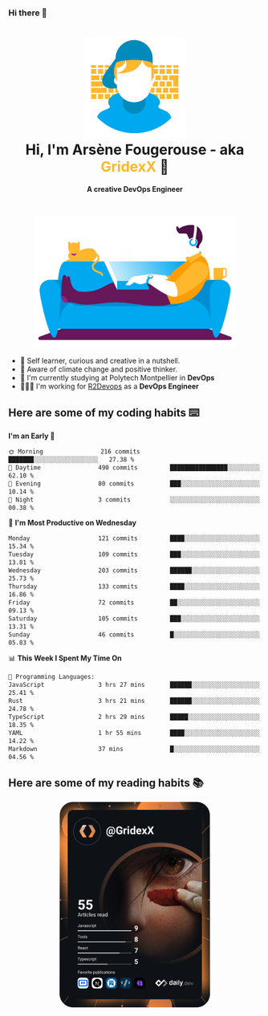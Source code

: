 ### Hi there 👋

<!--
**GridexX/gridexx** is a ✨ _special_ ✨ repository because its `README.md` (this file) appears on your GitHub profile.

Here are some ideas to get you started:

- 🔭 I’m currently working on ...
- 🌱 I’m currently learning ...
- 👯 I’m looking to collaborate on ...
- 🤔 I’m looking for help with ...
- 💬 Ask me about ...
- 📫 How to reach me: ...
- 😄 Pronouns: ...
- ⚡ Fun fact: ...
-->


<!-- Header -->
<h1 align="center">
  <img src="./images/user_profile.png" width="200">
  <br>
  Hi, I'm Arsène Fougerouse - aka <span style="color:#ffb72e">GridexX</span> 👋
</h1>


<p align="center">
  <b>A creative DevOps Engineer </b>
</p>
<br/>
<p align="center">
  <img src="./images/man_couch.png" width="400">
</p>

- 🎨 Self learner, curious and creative in a nutshell. 
- 🌱 Aware of climate change and positive thinker.
- 📕 I'm currently studying at Polytech Montpellier in **DevOps**
- 👨🏻‍💻 I'm working for [R2Devops](https://r2devops.io) as a **DevOps Engineer**


## Here are some of my coding habits ⌨️

<!-- Add a section about tech and Ops stack
  Like this one : https://github.com/Xanthus58#-tech-stack
-->
<!--START_SECTION:waka-->
**I'm an Early 🐤** 

```text
🌞 Morning                216 commits         ███████░░░░░░░░░░░░░░░░░░   27.38 % 
🌆 Daytime                490 commits         ████████████████░░░░░░░░░   62.10 % 
🌃 Evening                80 commits          ███░░░░░░░░░░░░░░░░░░░░░░   10.14 % 
🌙 Night                  3 commits           ░░░░░░░░░░░░░░░░░░░░░░░░░   00.38 % 
```
📅 **I'm Most Productive on Wednesday** 

```text
Monday                   121 commits         ████░░░░░░░░░░░░░░░░░░░░░   15.34 % 
Tuesday                  109 commits         ███░░░░░░░░░░░░░░░░░░░░░░   13.81 % 
Wednesday                203 commits         ██████░░░░░░░░░░░░░░░░░░░   25.73 % 
Thursday                 133 commits         ████░░░░░░░░░░░░░░░░░░░░░   16.86 % 
Friday                   72 commits          ██░░░░░░░░░░░░░░░░░░░░░░░   09.13 % 
Saturday                 105 commits         ███░░░░░░░░░░░░░░░░░░░░░░   13.31 % 
Sunday                   46 commits          █░░░░░░░░░░░░░░░░░░░░░░░░   05.83 % 
```


📊 **This Week I Spent My Time On** 

```text
💬 Programming Languages: 
JavaScript               3 hrs 27 mins       ██████░░░░░░░░░░░░░░░░░░░   25.41 % 
Rust                     3 hrs 21 mins       ██████░░░░░░░░░░░░░░░░░░░   24.78 % 
TypeScript               2 hrs 29 mins       █████░░░░░░░░░░░░░░░░░░░░   18.35 % 
YAML                     1 hr 55 mins        ████░░░░░░░░░░░░░░░░░░░░░   14.22 % 
Markdown                 37 mins             █░░░░░░░░░░░░░░░░░░░░░░░░   04.56 % 
```


<!--END_SECTION:waka-->

## Here are some of my reading habits 📚
<div  align="center">
  <img src="./images/devcard.svg" width="300">
</div>

